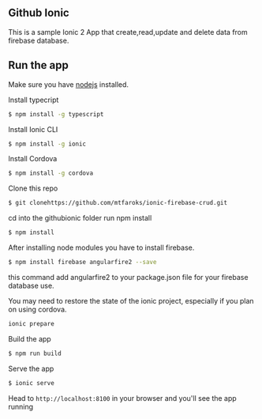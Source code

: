 ## Github Ionic
This is a sample Ionic 2 App that create,read,update and delete data from firebase database.

## Run the app
Make sure you have [nodejs](https://nodejs.org/en/) installed.

Install typecript
```bash
$ npm install -g typescript
```

Install Ionic CLI
```bash
$ npm install -g ionic
```

Install Cordova
```bash
$ npm install -g cordova
```

Clone this repo
```bash
$ git clonehttps://github.com/mtfaroks/ionic-firebase-crud.git
```

cd into the githubionic folder run npm install
```bash
$ npm install
```

After installing node modules you have to install firebase.

```bash
$ npm install firebase angularfire2 --save
```
this command add angularfire2 to your package.json file for your firebase database use.

You may need to restore the state of the ionic project, especially if you plan on using cordova.
```bash
ionic prepare
```

Build the app
```bash
$ npm run build
```

Serve the app
```bash
$ ionic serve
```

Head to `http://localhost:8100` in your browser and you'll see the app running
